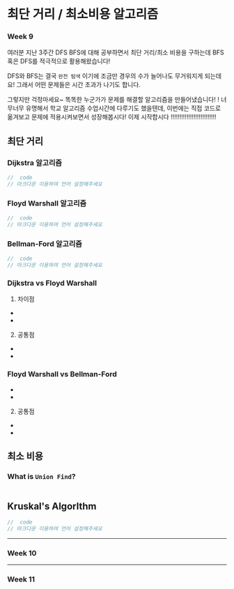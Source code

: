 # 최단 거리 / 최소비용 알고리즘

### Week 9

여러분 지난 3주간 DFS BFS에 대해 공부하면서 최단 거리/최소 비용을 구하는데 BFS 혹은 DFS를 적극적으로 활용해왔습니다!

DFS와 BFS는 결국 `완전 탐색` 이기에 조금만 경우의 수가 늘어나도 무거워지게 되는데요! 그래서 어떤 문제들은 시간 초과가 나기도 합니다.

그렇지만 걱정마세요~ 똑똑한 누군가가 문제를 해결할 알고리즘을 만들어냈습니다! ! 너무너무 유명해서 학교  알고리즘 수업시간에 다루기도 했을텐데, 이번에는 직접 코드로 옮겨보고 문제에 적용시켜보면서 성장해봅시다!  이제 시작합시다 !!!!!!!!!!!!!!!!!!!!!!!!!!

## 최단 거리

### Dijkstra 알고리즘
~~~ c++
//  code
// 마크다운 이용하여 언어 설정해주세요 
~~~

### Floyd Warshall 알고리즘
~~~ c++
//  code
// 마크다운 이용하여 언어 설정해주세요 
~~~

### Bellman-Ford 알고리즘
~~~ c++
//  code
// 마크다운 이용하여 언어 설정해주세요 
~~~

### Dijkstra vs Floyd Warshall
1. 차이점
 - `  `
 - `  `
2. 공통점
 - `  `
 - `  `
### Floyd Warshall vs Bellman-Ford
 - `  `
 - `  `
2. 공통점
 - `  `
 - `  `

## 최소 비용 

### What is `Union Find`? 
~~~

~~~

## Kruskal's Algorlthm
~~~ c++
//  code
// 마크다운 이용하여 언어 설정해주세요 
~~~

---
### Week 10

---
### Week 11
